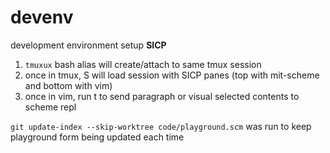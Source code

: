 devenv
======

development environment setup **SICP**

1) ```tmuxux``` bash alias will create/attach to same tmux session
2) once in tmux, <C-b>S will load session with SICP panes (top with mit-scheme and bottom with vim)
3) once in vim, run <leader>t to send paragraph or visual selected contents to scheme repl

```git update-index --skip-worktree code/playground.scm``` was run to keep playground form being updated each time

